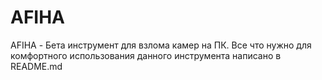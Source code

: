 # AFIHA
AFIHA - Бета инструмент для взлома камер на ПК. Все что нужно для комфортного использования данного инструмента написано в README.md
